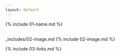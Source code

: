 ```yaml
---
layout: default
---
```


{% include 01-name.md %}

<br>
_includes/02-image.md
{% include 02-image.md %}

<br>

{% include 03-links.md %}

